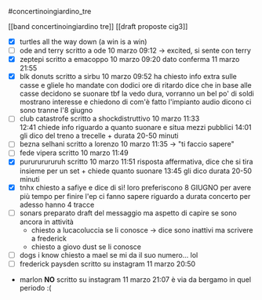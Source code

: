 #concertinoingiardino_tre

[[band concertinoingiardino tre]]
[[draft proposte cig3]]

- [x] turtles all the way down (a win is a win)
- [ ] ode and terry
    scritto a ode 10 marzo 09:12 -> excited, si sente con terry
- [x] zeptepi
    scritto a emacoppo 10 marzo 09:20
    dato conferma 11 marzo 21:55
- [x] blk donuts
    scritto a sirbu 10 marzo 09:52
    ha chiesto info extra sulle casse e gliele ho mandate con dodici ore di ritardo
    dice che in base alle casse decidono se suonare
    tbf la vedo dura, vorranno un bel po' di soldi
    mostrano interesse e chiedono di com'è fatto l'impianto audio
    dicono ci sono tranne l'8 giugno
- [ ] club catastrofe
    scritto a shockdistruttivo 10 marzo 11:33  
    12:41 chiede info riguardo a quanto suonare e situa mezzi pubblici
    14:01 gli dico del treno a trecelle + durata 20-50 minuti
- [ ] bezna selhani
    scritto a lorenzo 10 marzo 11:35 -> "ti faccio sapere"
- [ ] fede vipera
    scritto 10 marzo 11:49
- [x] purururururuh
    scritto 10 marzo 11:51
    risposta affermativa, dice che si tira insieme per un set + chiede quanto suonare
    13:45 gli dico durata 20-50 minuti
- [x] tnhx
    chiesto a safiye e dice di sì! loro preferiscono 8 GIUGNO per avere più tempo per finire l'ep
    ci fanno sapere riguardo a durata concerto
    per adesso hanno 4 tracce
- [ ] sonars
    preparato draft del messaggio ma aspetto di capire se sono ancora in attività
    * chiesto a lucacoluccia se li conosce -> dice sono inattivi ma scrivere a frederick
    * chiesto a giovo dust se li conosce
- [ ] dogs i know
    chiesto a mael se mi da il suo numero... lol
- [ ] frederick paysden
    scritto su instagram 11 marzo 20:50
- marlon **NO**
    scritto su instagram 11 marzo 21:07
	è via da bergamo in quel periodo :(